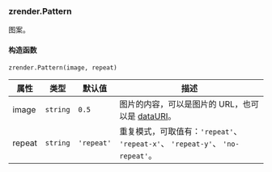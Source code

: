 ---
---

### zrender.Pattern

图案。

#### 构造函数

`zrender.Pattern(image, repeat)`

|属性|类型|默认值|描述|
|---|---|---|---|
|image|`string`|`0.5`|图片的内容，可以是图片的 URL，也可以是 [dataURI](https://tools.ietf.org/html/rfc2397)。|
|repeat|`string`|`'repeat'`|重复模式，可取值有：`'repeat'`、 `'repeat-x'`、 `'repeat-y'`、 `'no-repeat'`。|
